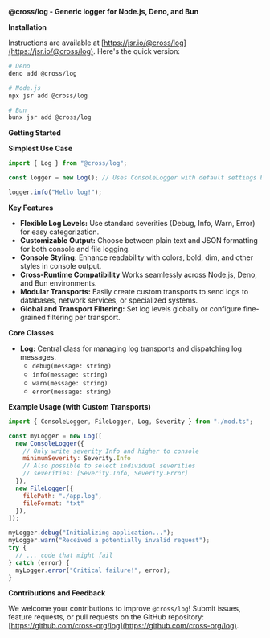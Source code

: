 **@cross/log - Generic logger for Node.js, Deno, and Bun**

**Installation**

Instructions are available at
[https://jsr.io/@cross/log](https://jsr.io/@cross/log). Here's the quick
version:

```bash
# Deno
deno add @cross/log

# Node.js
npx jsr add @cross/log

# Bun
bunx jsr add @cross/log
```

**Getting Started**

**Simplest Use Case**

```javascript
import { Log } from "@cross/log";

const logger = new Log(); // Uses ConsoleLogger with default settings by default

logger.info("Hello log!");
```

**Key Features**

- **Flexible Log Levels:** Use standard severities (Debug, Info, Warn, Error)
  for easy categorization.
- **Customizable Output:** Choose between plain text and JSON formatting for
  both console and file logging.
- **Console Styling:** Enhance readability with colors, bold, dim, and other
  styles in console output.
- **Cross-Runtime Compatibility** Works seamlessly across Node.js, Deno, and Bun
  environments.
- **Modular Transports:** Easily create custom transports to send logs to
  databases, network services, or specialized systems.
- **Global and Transport Filtering:** Set log levels globally or configure
  fine-grained filtering per transport.

**Core Classes**

- **Log:** Central class for managing log transports and dispatching log
  messages.
  - `debug(message: string)`
  - `info(message: string)`
  - `warn(message: string)`
  - `error(message: string)`

**Example Usage (with Custom Transports)**

```javascript
import { ConsoleLogger, FileLogger, Log, Severity } from "./mod.ts";

const myLogger = new Log([
  new ConsoleLogger({
    // Only write severity Info and higher to console
    minimumSeverity: Severity.Info
    // Also possible to select individual severities
    // severities: [Severity.Info, Severity.Error]
  }),
  new FileLogger({
    filePath: "./app.log",
    fileFormat: "txt"
  }),
]);

myLogger.debug("Initializing application...");
myLogger.warn("Received a potentially invalid request");
try {
  // ... code that might fail
} catch (error) {
  myLogger.error("Critical failure!", error);
}
```

**Contributions and Feedback**

We welcome your contributions to improve `@cross/log`! Submit issues, feature
requests, or pull requests on the GitHub repository:
[https://github.com/cross-org/log](https://github.com/cross-org/log).
